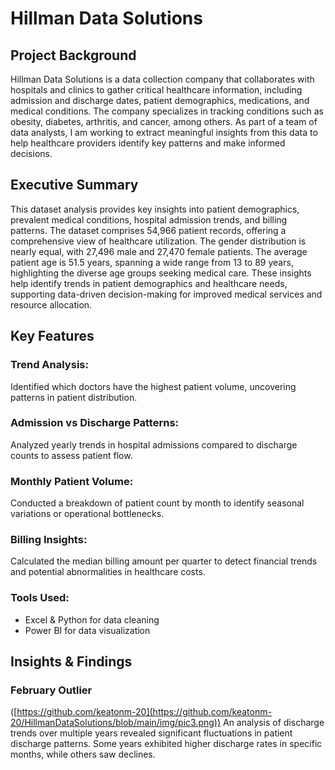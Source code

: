 # Hillman Data Solutions

## Project Background
Hillman Data Solutions is a data collection company that collaborates with hospitals and clinics to gather critical healthcare information, including admission and discharge dates, patient demographics, medications, and medical conditions. The company specializes in tracking conditions such as obesity, diabetes, arthritis, and cancer, among others. As part of a team of data analysts, I am working to extract meaningful insights from this data to help healthcare providers identify key patterns and make informed decisions.

## Executive Summary
This dataset analysis provides key insights into patient demographics, prevalent medical conditions, hospital admission trends, and billing patterns. The dataset comprises 54,966 patient records, offering a comprehensive view of healthcare utilization. The gender distribution is nearly equal, with 27,496 male and 27,470 female patients. The average patient age is 51.5 years, spanning a wide range from 13 to 89 years, highlighting the diverse age groups seeking medical care. These insights help identify trends in patient demographics and healthcare needs, supporting data-driven decision-making for improved medical services and resource allocation.

## Key Features
### Trend Analysis:
Identified which doctors have the highest patient volume, uncovering patterns in patient distribution.
### Admission vs Discharge Patterns:
Analyzed yearly trends in hospital admissions compared to discharge counts to assess patient flow.
### Monthly Patient Volume:
Conducted a breakdown of patient count by month to identify seasonal variations or operational bottlenecks.
### Billing Insights:
Calculated the median billing amount per quarter to detect financial trends and potential abnormalities in healthcare costs.

### Tools Used:
- Excel & Python for data cleaning
- Power BI for data visualization

## Insights & Findings

### February Outlier
([https://github.com/keatonm-20](https://github.com/keatonm-20/HillmanDataSolutions/blob/main/img/pic3.png))
An analysis of discharge trends over multiple years revealed significant fluctuations in patient discharge patterns. Some years exhibited higher discharge rates in specific months, while others saw declines.
